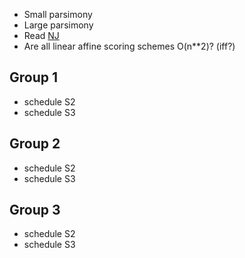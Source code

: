 - Small parsimony
- Large parsimony
- Read [NJ](https://academic.oup.com/mbe/article/4/4/406/1029664)
- Are all linear affine scoring schemes O(n**2)? (iff?)

## Group 1
- schedule S2
- schedule S3

## Group 2
- schedule S2
- schedule S3

## Group 3
- schedule S2
- schedule S3

